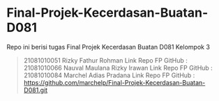# Final-Projek-Kecerdasan-Buatan-D081
Repo ini berisi tugas Final Projek Kecerdasan Buatan D081 Kelompok 3

> 21081010051 Rizky Fathur Rohman
Link Repo FP GitHub :
> 21081010066 Nauval Maulana Rizky Irawan
Link Repo FP GitHub :
> 21081010084 Marchel Adias Pradana
Link Repo FP GitHub : https://github.com/marchelp/Final-Projek-Kecerdasan-Buatan-D081.git
